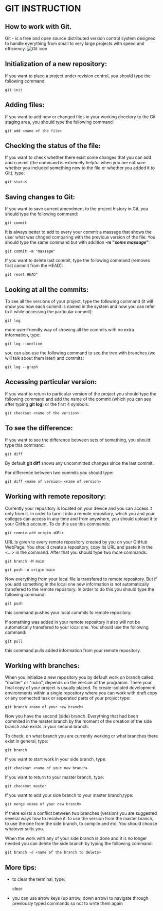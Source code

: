 # GIT INSTRUCTION
## How to work with Git.
Git - is a free and open source distributed version control system designed to handle everything from small to very large projects with speed and efficiency.
![Git icon](git_image.png)
## Initialization of a new repository:
If you want to place a project under revision control, you should type the following command:

    git init

## Adding files:
If you want to add new or changed files in your working directory to the Git staging area, you should type the following command:

    git add <name of the file>

## Checking the status of the file:
If you want to check whether there exist some changes that you can add and commit (the command is extremely helpful when you are not sure whether you included something new to the file or whether you added it to Git), type:

    git status 

## Saving changes to Git:
If you want to save current amendment to the project history in Git, you should type the following command:

    git commit
It is always better to add to every your commit a massage that shows the user what was chnged comparing with the previous version of the file. You should type the same command but with addition  **-m "_some massage_"**:

    git commit -m "massage"
If you want to delete last commit, type the following command (removes first commit from the HEAD):

    git reset HEAD^

## Looking at all the commits:
To see all the versions of your project, type the following command (it will show you how each commit is named in the system and how you can refer to it while accessing the particular commit):

    git log
more user-friendly way of showing all the commits with no extra information, type:

    git log --oneline
you can also use the following command to see the tree with branches (we will talk about them later) and commits:

    git log --graph

## Accessing particular version:
If you want to return to particular version of the project you should type the following command and add the name of the commit (which you can see after typing **git log**) or the first 4 symbols:


    git checkout <name of the version>

## To see the difference:
If you want to see the difference between sets of something, you should type this command:

    git diff
By default **git diff** shows any uncommitted changes since the last commit.

For difference between two commits you should type:

    git diff <name of version> <name of version>

## Working with remote repository:
Currently your repository is located on your device and you can access it only from it. In order to turn it into a remote repository, which you and your colleges can access in any time and from anywhere, you should upload it to your GitHub account. To do this use this commands: 

    git remote add origin <URL>
URL is given to every remote repository created by you on your GitHub WebPage. You should create a repository, copy its URL and paste it in the <...> in the command.
After that you should type two more commands:

    git branch -M main

    git push -u origin main
Now everything from your local file is transfered to remote repository. But if you add something in the local one new information is not automatically transfered to the remote repository. In order to do this you should type the following command:

    git push
this command pushes your local commits to remote repository.

If something was added in your remote repository it also will not be automatically transfered to your local one. You should use the following command:

    git pull
this command pulls added information from your remote repository.

## Working with branches:
When you initialize a new repository you by default work on branch called "master" or "main", depends on the version of the programm. There your final copy of your project is usually placed. To create isolated development environments within a single repository where you can work with draft copy or any connected task or seperated parts of your project type:

    git branch <name of your new branch>
Now you have the second (side) branch. Everything that had been commited in the master branch by the moment of the creation of the side branch  also exists in your second branch. 

To check, on what branch you are currently working or what branches there exist in general, type:

    git branch
If you want to start work in your side branch, type:

    git checkout <name of your new branch>
If you want to return to your master branch, type:

    git checkout master
If you want to add your side branch to your master branch,type:

    git merge <name of your new branch>
If there exists a conflict between two branches (version) you are suggested several ways how to resolve it: to use the version from the master branch, to use the one from the side branch, to compile and etc. You should choose whatever suits you. 

When the work  with any of your side branch is done and it is no longer needed you can delete the side branch by typing the following command:

    git branch -d <name of the branch to delete>

## More tips:
* to clear the terminal, type:

    clear
* you can use arrow keys (up arrow, down arrow) to navigate through previously typed commands so not to write them again
